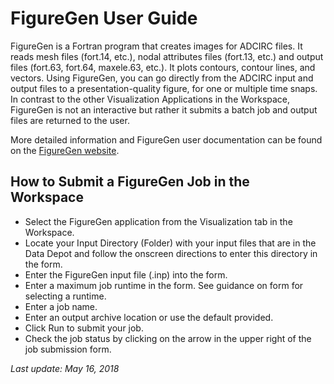 # FigureGen User Guide

FigureGen is a Fortran program that creates images for ADCIRC files. It reads mesh files (fort.14, etc.), nodal attributes files (fort.13, etc.) and output files (fort.63, fort.64, maxele.63, etc.). It plots contours, contour lines, and vectors. Using FigureGen, you can go directly from the ADCIRC input and output files to a presentation-quality figure, for one or multiple time snaps. In contrast to the other Visualization Applications in the Workspace, FigureGen is not an interactive but rather it submits a batch job and output files are returned to the user.

More detailed information and FigureGen user documentation can be found on the <a href="https://ccht.ccee.ncsu.edu/figuregen-v-49/" title="FigureGen Website" target="_blank">FigureGen website</a>.

## How to Submit a FigureGen Job in the Workspace

<ul>
<li>Select the FigureGen application from the Visualization tab in the Workspace.</li>
<li>Locate your Input Directory (Folder) with your input files that are in the Data Depot and follow the onscreen directions to enter this directory in the form.</li>
<li>Enter the FigureGen input file (.inp) into the form.</li>
<li>Enter a maximum job runtime in the form. See guidance on form for selecting a runtime.</li>
<li>Enter a job name.</li>
<li>Enter an output archive location or use the default provided.</li>
<li>Click Run to submit your job.</li>
<li>Check the job status by clicking on the arrow in the upper right of the job submission form.</li>
</ul>

 

<em>Last update: May 16, 2018</em>

